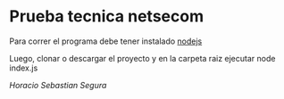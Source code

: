 # Prueba tecnica netsecom

Para correr el programa debe tener instalado [nodejs](https://nodejs.org/en/)

Luego, clonar o descargar el proyecto y en la carpeta raiz ejecutar node index.js

*Horacio Sebastian Segura*
